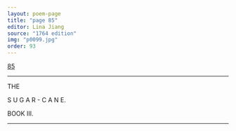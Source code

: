```yaml
---
layout: poem-page
title: "page 85"
editor: Lina Jiang
source: "1764 edition"
img: "p0099.jpg"
order: 93
---
```



[85]({{site.baseurl}}/images/{{page.img}})

---  

THE

S U G A R - C A N E.


BOOK III.  

---
